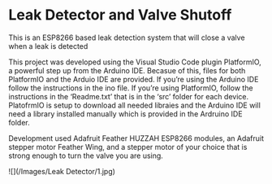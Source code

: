 # Leak Detector and Valve Shutoff
This is an ESP8266 based leak detection system that will close a valve when a leak is detected

This project was developed using the Visual Studio Code plugin PlatformIO, a powerful step up from the Arduino IDE. Becasue of this, files for both PlatformIO and the Arduio IDE are provided. If you’re using the Arduino IDE follow the instructions in the ino file. If you’re using PlatformIO, follow the instructions in the ‘Readme.txt’ that is in the ‘src’ folder for each device. PlatofrmIO is setup to download all needed libraies and the Arduino IDE will need a library installed manually which is provided in the Ardruino IDE folder.

Development used Adafruit Feather HUZZAH ESP8266 modules, an Adafruit stepper motor Feather Wing, and a stepper motor of your choice that is strong enough to turn the valve you are using.

![](/Images/Leak Detector/1.jpg)
